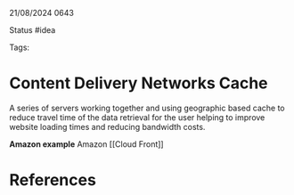 21/08/2024 0643

Status #idea

Tags:

# Content Delivery Networks Cache

A series of servers working together and using geographic based cache to reduce travel time of the data retrieval for the user helping to improve website loading times and reducing bandwidth costs.

**Amazon example**
Amazon [[Cloud Front]]
# References
